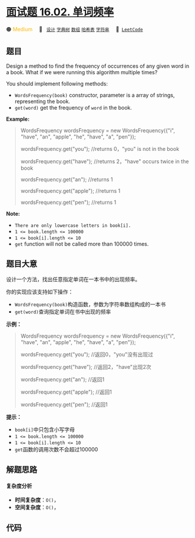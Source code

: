 # [面试题 16.02. 单词频率](https://leetcode.cn/problems/words-frequency-lcci)

🟠 <font color=#ffb800>Medium</font>&emsp; 🔖&ensp; [`设计`](/outline/tag/design.md) [`字典树`](/outline/tag/trie.md) [`数组`](/outline/tag/array.md) [`哈希表`](/outline/tag/hash-table.md) [`字符串`](/outline/tag/string.md)&emsp; 🔗&ensp;[`LeetCode`](https://leetcode.cn/problems/words-frequency-lcci)

## 题目

Design a method to find the frequency of occurrences of any given word in a
book. What if we were running this algorithm multiple times?

You should implement following methods:

  * `WordsFrequency(book)` constructor, parameter is a array of strings, representing the book.
  * `get(word)` get the frequency of `word` in the book. 

**Example:**

> 
> 
> 
> 
> 
> WordsFrequency wordsFrequency = new WordsFrequency({"i", "have", "an", "apple", "he", "have", "a", "pen"});
> 
> wordsFrequency.get("you"); //returns 0，"you" is not in the book
> 
> wordsFrequency.get("have"); //returns 2，"have" occurs twice in the book
> 
> wordsFrequency.get("an"); //returns 1
> 
> wordsFrequency.get("apple"); //returns 1
> 
> wordsFrequency.get("pen"); //returns 1
> 
> 

**Note:**

  * `There are only lowercase letters in book[i].`
  * `1 <= book.length <= 100000`
  * `1 <= book[i].length <= 10`
  * `get` function will not be called more than 100000 times.


## 题目大意

设计一个方法，找出任意指定单词在一本书中的出现频率。

你的实现应该支持如下操作：

  * `WordsFrequency(book)`构造函数，参数为字符串数组构成的一本书
  * `get(word)`查询指定单词在书中出现的频率

**示例：**

> 
> 
> 
> 
> 
> WordsFrequency wordsFrequency = new WordsFrequency({"i", "have", "an", "apple", "he", "have", "a", "pen"});
> 
> wordsFrequency.get("you"); //返回0，"you"没有出现过
> 
> wordsFrequency.get("have"); //返回2，"have"出现2次
> 
> wordsFrequency.get("an"); //返回1
> 
> wordsFrequency.get("apple"); //返回1
> 
> wordsFrequency.get("pen"); //返回1
> 
> 

**提示：**

  * `book[i]`中只包含小写字母
  * `1 <= book.length <= 100000`
  * `1 <= book[i].length <= 10`
  * `get`函数的调用次数不会超过100000


## 解题思路

#### 复杂度分析

- **时间复杂度**：`O()`，
- **空间复杂度**：`O()`，

## 代码

```javascript

```